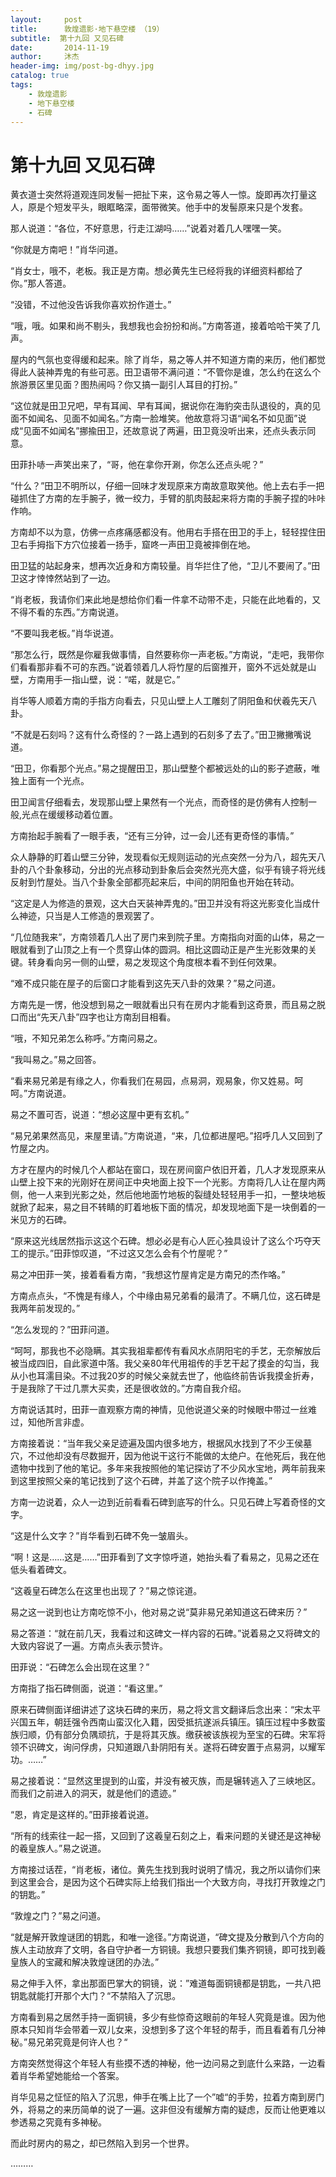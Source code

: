 ```yaml
---
layout:     post
title:      敦煌遗影·地下悬空楼 （19）
subtitle:  第十九回 又见石碑
date:       2014-11-19
author:     沐杰
header-img: img/post-bg-dhyy.jpg
catalog: true
tags:
    - 敦煌遗影
    - 地下悬空楼
    - 石碑
---
```

# 第十九回 又见石碑

黄衣道士突然将道观连同发髻一把扯下来，这令易之等人一惊。旋即再次打量这人，原是个短发平头，眼眶略深，面带微笑。他手中的发髻原来只是个发套。

那人说道：“各位，不好意思，行走江湖吗……”说着对着几人嘿嘿一笑。

“你就是方南吧！”肖华问道。

“肖女士，哦不，老板。我正是方南。想必黄先生已经将我的详细资料都给了你。”那人答道。

“没错，不过他没告诉我你喜欢扮作道士。”

“哦，哦。如果和尚不剔头，我想我也会扮扮和尚。”方南答道，接着哈哈干笑了几声。

屋内的气氛也变得缓和起来。除了肖华，易之等人并不知道方南的来历，他们都觉得此人装神弄鬼的有些可恶。田卫语带不满问道：“不管你是谁，怎么约在这么个旅游景区里见面？图热闹吗？你又搞一副引人耳目的打扮。”

“这位就是田卫兄吧，早有耳闻、早有耳闻，据说你在海豹突击队退役的，真的见面不如闻名、见面不如闻名。”方南一脸堆笑。他故意将习语“闻名不如见面”说成“见面不如闻名”挪揄田卫，还故意说了两遍，田卫竟没听出来，还点头表示同意。

田菲扑哧一声笑出来了，“哥，他在拿你开涮，你怎么还点头呢？”

“什么？”田卫不明所以，仔细一回味才发现原来方南故意取笑他。他上去右手一把碰抓住了方南的左手腕子，微一绞力，手臂的肌肉鼓起来将方南的手腕子捏的咔咔作响。

方南却不以为意，仿佛一点疼痛感都没有。他用右手搭在田卫的手上，轻轻捏住田卫右手拇指下方穴位接着一扬手，窟咚一声田卫竟被摔倒在地。

田卫猛的站起身来，想再次近身和方南较量。肖华拦住了他，“卫儿不要闹了。”田卫这才悻悻然站到了一边。

“肖老板，我请你们来此地是想给你们看一件拿不动带不走，只能在此地看的，又不得不看的东西。”方南说道。

“不要叫我老板。”肖华说道。

“那怎么行，既然是你雇我做事情，自然要称你一声老板。”方南说，“走吧，我带你们看看那非看不可的东西。”说着领着几人将竹屋的后窗推开，窗外不远处就是山壁，方南用手一指山壁，说：“喏，就是它。”

肖华等人顺着方南的手指方向看去，只见山壁上人工雕刻了阴阳鱼和伏羲先天八卦。

“不就是石刻吗？这有什么奇怪的？一路上遇到的石刻多了去了。”田卫撇撇嘴说道。

“田卫，你看那个光点。”易之提醒田卫，那山壁整个都被远处的山的影子遮蔽，唯独上面有一个光点。

田卫闻言仔细看去，发现那山壁上果然有一个光点，而奇怪的是仿佛有人控制一般,光点在缓缓移动着位置。

方南抬起手腕看了一眼手表，“还有三分钟，过一会儿还有更奇怪的事情。”

众人静静的盯着山壁三分钟，发现看似无规则运动的光点突然一分为八，超先天八卦的八个卦象移动，分出的光点移动到卦象后会突然光亮大盛，似乎有镜子将光线反射到竹屋处。当八个卦象全部都亮起来后，中间的阴阳鱼也开始在转动。

“这定是人为修造的景观，这大白天装神弄鬼的。”田卫并没有将这光影变化当成什么神迹，只当是人工修造的景观罢了。

“几位随我来”，方南领着几人出了房门来到院子里。方南指向对面的山体，易之一眼就看到了山顶之上有一个贯穿山体的圆洞。相比这圆动正是产生光影效果的关键。转身看向另一侧的山壁，易之发现这个角度根本看不到任何效果。

“难不成只能在屋子的后窗口才能看到这先天八卦的效果？”易之问道。

方南先是一愣，他没想到易之一眼就看出只有在房内才能看到这奇景，而且易之脱口而出“先天八卦”四字也让方南刮目相看。

“哦，不知兄弟怎么称呼。”方南问易之。

“我叫易之。”易之回答。

“看来易兄弟是有缘之人，你看我们在易园，点易洞，观易象，你又姓易。呵呵。”方南说道。

易之不置可否，说道：“想必这屋中更有玄机。”

“易兄弟果然高见，来屋里请。”方南说道，“来，几位都进屋吧。”招呼几人又回到了竹屋之内。

方才在屋内的时候几个人都站在窗口，现在房间窗户依旧开着，几人才发现原来从山壁上投下来的光刚好在房间正中央地面上投下一个光影。方南将几人让在屋内两侧，他一人来到光影之处，然后他地面竹地板的裂缝处轻轻用手一扣，一整块地板就掀了起来，易之目不转睛的盯着地板下面的情况，却发现地面下是一块倒着的一米见方的石碑。

“原来这光线居然指示这这个石碑。想必必是有心人匠心独具设计了这么个巧夺天工的提示。”田菲惊叹道，“不过这又怎么会有个竹屋呢？”

易之冲田菲一笑，接着看看方南，“我想这竹屋肯定是方南兄的杰作咯。”

方南点点头，“不愧是有缘人，个中缘由易兄弟看的最清了。不瞒几位，这石碑是我两年前发现的。”

“怎么发现的？”田菲问道。

“呵呵，那我也不必隐瞒。其实我祖辈都传有看风水点阴阳宅的手艺，无奈解放后被当成四旧，自此家道中落。我父亲80年代用祖传的手艺干起了摸金的勾当，我从小也耳濡目染。不过我20岁的时候父亲就去世了，他临终前告诉我摸金折寿，于是我除了干过几票大买卖，还是很收敛的。”方南自我介绍。

方南说话其时，田菲一直观察方南的神情，见他说道父亲的时候眼中带过一丝难过，知他所言非虚。

方南接着说：“当年我父亲足迹遍及国内很多地方，根据风水找到了不少王侯墓穴，不过他却没有尽数掘开，因为他说干这行不能做的太绝户。在他死后，我在他遗物中找到了他的笔记。多年来我按照他的笔记探访了不少风水宝地，两年前我来到这里按照父亲的笔记找到了这个石碑，并盖了这个院子以作掩盖。”

方南一边说着，众人一边到近前看看石碑到底写的什么。只见石碑上写着奇怪的文字。

“这是什么文字？”肖华看到石碑不免一皱眉头。

“啊！这是……这是……”田菲看到了文字惊呼道，她抬头看了看易之，见易之还在低头看着碑文。

“这羲皇石碑怎么在这里也出现了？”易之惊诧道。

易之这一说到也让方南吃惊不小，他对易之说“莫非易兄弟知道这石碑来历？”

易之答道：“就在前几天，我看过和这碑文一样内容的石碑。”说着易之又将碑文的大致内容说了一遍。方南点头表示赞许。

田菲说：“石碑怎么会出现在这里？”

方南指了指石碑侧面，说道：“看这里。”

原来石碑侧面详细讲述了这块石碑的来历，易之将文言文翻译后念出来：“宋太平兴国五年，朝廷强令西南山蛮汉化入籍，因受抵抗遂派兵镇压。镇压过程中多数蛮族归顺，仍有部分负隅顽抗，于是将其灭族。缴获被该族视为至宝的石碑。宋军将领不识碑文，询问俘虏，只知道跟八卦阴阳有关。遂将石碑安置于点易洞，以耀军功。……”

易之接着说：“显然这里提到的山蛮，并没有被灭族，而是辗转逃入了三峡地区。而我们之前进入的洞天，就是他们的遗迹。”

“恩，肯定是这样的。”田菲接着说道。

“所有的线索往一起一搭，又回到了这羲皇石刻之上，看来问题的关键还是这神秘的羲皇族人。”易之说道。

方南接过话茬，“肖老板，诸位。黄先生找到我时说明了情况，我之所以请你们来到这里会合，是因为这个石碑实际上给我们指出一个大致方向，寻找打开敦煌之门的钥匙。”

“敦煌之门？”易之问道。

“就是解开敦煌谜团的钥匙，和唯一途径。”方南说道，“碑文提及分散到八个方向的族人主动放弃了文明，各自守护者一方铜镜。我想只要我们集齐铜镜，即可找到羲皇族人的宝藏和解决敦煌谜团的办法。”

易之伸手入怀，拿出那面巴掌大的铜镜，说：”难道每面铜镜都是钥匙，一共八把钥匙就能打开那个大门？“不禁陷入了沉思。

方南看到易之居然手持一面铜镜，多少有些惊奇这眼前的年轻人究竟是谁。因为他原本只知肖华会带着一双儿女来，没想到多了这个年轻的帮手，而且看着有几分神秘。”易兄弟究竟是何许人也？“

方南突然觉得这个年轻人有些摸不透的神秘，他一边问易之到底什么来路，一边看着肖华希望她能给一个答案。

肖华见易之怔怔的陷入了沉思，伸手在嘴上比了一个”嘘“的手势，拉着方南到房门外，将易之的来历简单的说了一遍。这非但没有缓解方南的疑虑，反而让他更难以参透易之究竟有多神秘。

而此时房内的易之，却已然陷入到另一个世界。

………


